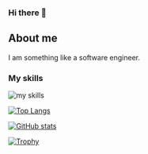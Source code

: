 ### Hi there 👋

## About me
I am something like a software engineer.

### My skills
<img alt="my skills" src="https://skillicons.dev/icons?theme=dark&perline=8&i=linux,py,django,flask,go,java,ruby,rails,mysql,postgresql,nginx,redis,ansible,aws,dynamodb,gcp,ts,nodejs,react,vue,bootstrap,electron,grafana,prometheus,selenium,sentry,raspberrypi,heroku" />

[![Top Langs](https://github-readme-stats.vercel.app/api/top-langs/?username=tshohe&layout=compact&theme=dark)](https://github.com/anuraghazra/github-readme-stats)

[![GitHub stats](https://github-readme-stats.vercel.app/api?username=tshohe&theme=dark)](https://github.com/anuraghazra/github-readme-stats)

[![Trophy](https://github-profile-trophy.vercel.app/?username=tshohe&theme=darkhub)](https://github.com/ryo-ma/github-profile-trophy)

<!--
**tshohe/tshohe** is a ✨ _special_ ✨ repository because its `README.md` (this file) appears on your GitHub profile.

Here are some ideas to get you started:

- 🔭 I’m currently working on ...
- 🌱 I’m currently learning ...
- 👯 I’m looking to collaborate on ...
- 🤔 I’m looking for help with ...
- 💬 Ask me about ...
- 📫 How to reach me: ...
- 😄 Pronouns: ...
- ⚡ Fun fact: ...
-->
